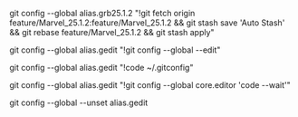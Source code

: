 git config --global alias.grb25.1.2 "!git fetch origin feature/Marvel_25.1.2:feature/Marvel_25.1.2 && git stash save 'Auto Stash' && git rebase feature/Marvel_25.1.2 && git stash apply"

git config --global alias.gedit "!git config --global --edit"

git config --global alias.gedit "!code ~/.gitconfig"

git config --global alias.gedit "!git config --global core.editor 'code --wait'"

git config --global --unset alias.gedit



